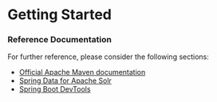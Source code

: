 # Getting Started

### Reference Documentation
For further reference, please consider the following sections:

* [Official Apache Maven documentation](https://maven.apache.org/guides/index.html)
* [Spring Data for Apache Solr](https://docs.spring.io/spring-boot/docs/{bootVersion}/reference/htmlsingle/#boot-features-solr)
* [Spring Boot DevTools](https://docs.spring.io/spring-boot/docs/{bootVersion}/reference/htmlsingle/#using-boot-devtools)

